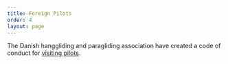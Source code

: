 ```yaml
---
title: Foreign Pilots
order: 4
layout: page
---
```


The Danish hanggliding and paragliding association have created a code of conduct for [visiting pilots](https://dhpu.dk/for-visiting-pilots).